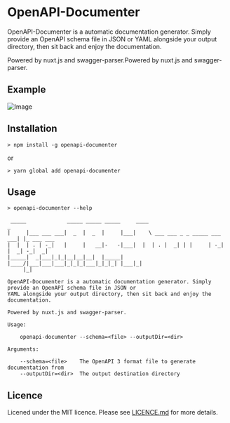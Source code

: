 # OpenAPI-Documenter
OpenAPI-Documenter is a automatic documentation generator. Simply provide an OpenAPI schema file in JSON or YAML alongside your output directory, then sit back and enjoy the documentation.

Powered by nuxt.js and swagger-parser.Powered by nuxt.js and swagger-parser.

## Example
![Image](https://raw.githubusercontent.com/ouropencode/openapi-documenter/master/example.png)

## Installation

```
> npm install -g openapi-documenter
```
or
```
> yarn global add openapi-documenter
```

## Usage
```
> openapi-documenter --help

 _____             _____ _____ _____     ____                            _
|     |___ ___ ___|  _  |  _  |     |___|    \ ___ ___ _ _ _____ ___ ___| |_ ___ ___
|  |  | . | -_|   |     |   __|-   -|___|  |  | . |  _| | |     | -_|   |  _| -_|  _|
|_____|  _|___|_|_|__|__|__|  |_____|   |____/|___|___|___|_|_|_|___|_|_|_| |___|_|
     |_|                                                                      

OpenAPI-Documenter is a automatic documentation generator. Simply provide an OpenAPI schema file in JSON or
YAML alongside your output directory, then sit back and enjoy the documentation.

Powered by nuxt.js and swagger-parser.

Usage:

    openapi-documenter --schema=<file> --outputDir=<dir>

Arguments:

    --schema=<file>    The OpenAPI 3 format file to generate documentation from
    --outputDir=<dir>  The output destination directory
```

## Licence
Licened under the MIT licence. Please see [LICENCE.md](LICENCE.md) for more details.
